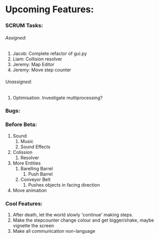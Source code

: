 # Upcoming Features:

### SCRUM Tasks:

###### Assigned:

1. Jacob: Complete refactor of gui.py
2. Liam: Collision resolver
3. Jeremy: Map Editor
4. Jeremy: Move step counter

###### Unassigned:

1. Optimisation. Investigate multiprocessing?



### Bugs:


### Before Beta:

1. Sound
   1. Music
   2. Sound Effects
2. Colission
   1. Resolver
3. More Entities
   1. Barelling Barrel
      1. Push Barrel
   2. Conveyor Belt
      1. Pushes objects in facing direction
4. Move animation



### Cool Features:

1. After death, let the world slowly 'continue' making steps.
2. Make the stepcounter change colour and get bigger/shake, maybe vignette the screen
3. Make all communication non-language
